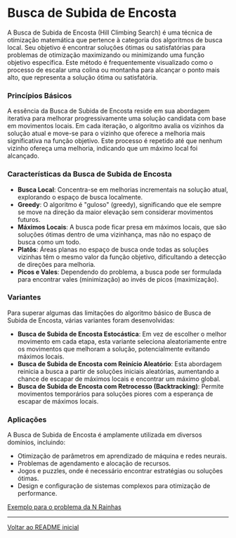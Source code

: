 # Busca de Subida de Encosta

A Busca de Subida de Encosta (Hill Climbing Search) é uma técnica de otimização matemática que pertence à categoria dos algoritmos de busca local. Seu objetivo é encontrar soluções ótimas ou satisfatórias para problemas de otimização maximizando ou minimizando uma função objetivo específica. Este método é frequentemente visualizado como o processo de escalar uma colina ou montanha para alcançar o ponto mais alto, que representa a solução ótima ou satisfatória.

### Princípios Básicos

A essência da Busca de Subida de Encosta reside em sua abordagem iterativa para melhorar progressivamente uma solução candidata com base em movimentos locais. Em cada iteração, o algoritmo avalia os vizinhos da solução atual e move-se para o vizinho que oferece a melhoria mais significativa na função objetivo. Este processo é repetido até que nenhum vizinho ofereça uma melhoria, indicando que um máximo local foi alcançado.

### Características da Busca de Subida de Encosta

- **Busca Local**: Concentra-se em melhorias incrementais na solução atual, explorando o espaço de busca localmente.
- **Greedy**: O algoritmo é "guloso" (greedy), significando que ele sempre se move na direção da maior elevação sem considerar movimentos futuros.
- **Máximos Locais**: A busca pode ficar presa em máximos locais, que são soluções ótimas dentro de uma vizinhança, mas não no espaço de busca como um todo.
- **Platôs**: Áreas planas no espaço de busca onde todas as soluções vizinhas têm o mesmo valor da função objetivo, dificultando a detecção de direções para melhoria.
- **Picos e Vales**: Dependendo do problema, a busca pode ser formulada para encontrar vales (minimização) ao invés de picos (maximização).

### Variantes

Para superar algumas das limitações do algoritmo básico de Busca de Subida de Encosta, várias variantes foram desenvolvidas:

- **Busca de Subida de Encosta Estocástica**: Em vez de escolher o melhor movimento em cada etapa, esta variante seleciona aleatoriamente entre os movimentos que melhoram a solução, potencialmente evitando máximos locais.
- **Busca de Subida de Encosta com Reinício Aleatório**: Esta abordagem reinicia a busca a partir de soluções iniciais aleatórias, aumentando a chance de escapar de máximos locais e encontrar um máximo global.
- **Busca de Subida de Encosta com Retrocesso (Backtracking)**: Permite movimentos temporários para soluções piores com a esperança de escapar de máximos locais.

### Aplicações

A Busca de Subida de Encosta é amplamente utilizada em diversos domínios, incluindo:

- Otimização de parâmetros em aprendizado de máquina e redes neurais.
- Problemas de agendamento e alocação de recursos.
- Jogos e puzzles, onde é necessário encontrar estratégias ou soluções ótimas.
- Design e configuração de sistemas complexos para otimização de performance.

[Exemplo para o problema da N Rainhas](../ch1/exemplos/n-queen-problem.ipynb)

---

[Voltar ao README inicial](../../README.md)